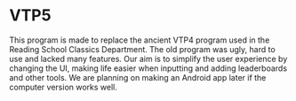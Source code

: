 VTP5
====

This program is made to replace the ancient VTP4 program used in the Reading School Classics Department. The old program was ugly, hard to use and lacked many features. Our aim is to simplify the user experience by changing the UI, making life easier when inputting and adding leaderboards and other tools. We are planning on making an Android app later if the computer version works well.
